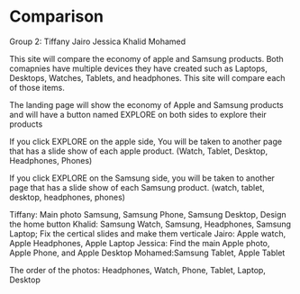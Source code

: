 # Comparison
Group 2:
Tiffany
Jairo
Jessica
Khalid
Mohamed

This site will compare the economy of apple and Samsung products. Both comapnies have multiple devices they have created such as Laptops, Desktops, Watches, Tablets, and headphones. This site will compare each of those items. 

The landing page will show the economy of Apple and Samsung products and will have a button named EXPLORE on both sides to explore their products 

If you click EXPLORE on the apple side, You will be taken to another page that has a slide show of each apple product. (Watch, Tablet, Desktop, Headphones, Phones)

If you click EXPLORE on the Samsung side, you will be taken to another page that has a slide show of each Samsung product. (watch, tablet, desktop, headphones, phones)

Tiffany: Main photo Samsung, Samsung Phone, Samsung Desktop, Design the home button 
Khalid: Samsung Watch, Samsung, Headphones, Samsung Laptop; Fix the certical slides and make them verticale 
Jairo: Apple watch, Apple Headphones, Apple Laptop 
Jessica: Find the main Apple photo, Apple Phone, and Apple Desktop
Mohamed:Samsung Tablet, Apple Tablet 

The order of the photos: 
Headphones, Watch, Phone, Tablet, Laptop, Desktop
